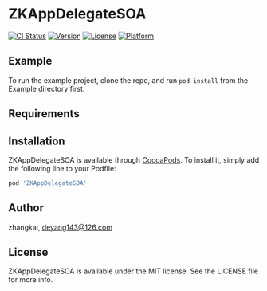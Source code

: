# ZKAppDelegateSOA

[![CI Status](https://img.shields.io/travis/zhangkai/ZKAppDelegateSOA.svg?style=flat)](https://travis-ci.org/zhangkai/ZKAppDelegateSOA)
[![Version](https://img.shields.io/cocoapods/v/ZKAppDelegateSOA.svg?style=flat)](https://cocoapods.org/pods/ZKAppDelegateSOA)
[![License](https://img.shields.io/cocoapods/l/ZKAppDelegateSOA.svg?style=flat)](https://cocoapods.org/pods/ZKAppDelegateSOA)
[![Platform](https://img.shields.io/cocoapods/p/ZKAppDelegateSOA.svg?style=flat)](https://cocoapods.org/pods/ZKAppDelegateSOA)

## Example

To run the example project, clone the repo, and run `pod install` from the Example directory first.

## Requirements

## Installation

ZKAppDelegateSOA is available through [CocoaPods](https://cocoapods.org). To install
it, simply add the following line to your Podfile:

```ruby
pod 'ZKAppDelegateSOA'
```

## Author

zhangkai, deyang143@126.com

## License

ZKAppDelegateSOA is available under the MIT license. See the LICENSE file for more info.
